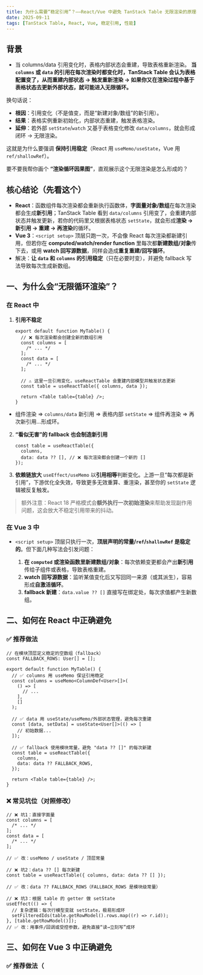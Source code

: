 ```yaml
---
title: 为什么需要“稳定引用”？——React/Vue 中避免 TanStack Table 无限渲染的原理与实战
date: 2025-09-11
tags: [TanStack Table, React, Vue, 稳定引用, 性能]
---
```


## 背景

- 当 columns/data 引用变化时，表格内部状态会重建，导致表格重新渲染。
  **当 `columns` 或 `data` 的引用在每次渲染时都变化时，TanStack Table 会认为表格配置变了，从而重建内部状态 → 触发重新渲染 → 如果你又在渲染过程中基于表格状态去更新外部状态，就可能进入无限循环。**

换句话说：

- **根因**：引用变化（不是值变，而是“新建对象/数组”的新引用）。
- **结果**：表格实例重新初始化，内部状态重建，触发表格渲染。
- **延伸**：若外部 `setState`/`watch` 又基于表格变化修改 `data/columns`，就会形成闭环 → 无限渲染。

这就是为什么要强调 **保持引用稳定**（React 用 `useMemo/useState`，Vue 用 `ref/shallowRef`）。

要不要我帮你画个 **“渲染循环因果图”**，直观展示这个无限渲染是怎么形成的？

## 核心结论（先看这个）

- **React**：函数组件每次渲染都会重新执行函数体，**字面量对象/数组**在每次渲染都会生成**新引用**；TanStack Table 看到 `data/columns` 引用变了，会重建内部状态并触发更新，若你的代码里又根据表格状态 `setState`，就会形成**渲染 → 新引用 → 重建 → 再渲染**的循环。
- **Vue 3**：`<script setup>` 顶层只跑一次，不会像 React 每次渲染都新建引用，但若你在 **computed/watch/render function** 里每次都**新建数组/对象**传下去，或用 **watch 回写源数据**，同样会造成**重复重建/回写循环**。
- 解决：**让 `data` 和 `columns` 的引用稳定**（只在必要时变），并避免 fallback 写法导致每次生成新数组。

## 一、为什么会“无限循环渲染”？

### 在 React 中

1. **引用不稳定**

   ```tsx
   export default function MyTable() {
     // ❌ 每次渲染都会创建全新的数组引用
     const columns = [
       /* ... */
     ];
     const data = [
       /* ... */
     ];

     // ⚠️ 这里一旦引用变化，useReactTable 会重建内部模型并触发状态更新
     const table = useReactTable({ columns, data });

     return <Table table={table} />;
   }
   ```

- 组件渲染 ⇒ `columns/data` 新引用 ⇒ 表格内部 `setState` ⇒ 组件再渲染 ⇒ 再次新引用…形成环。

2. **“看似无害”的 fallback 也会制造新引用**

   ```tsx
   const table = useReactTable({
     columns,
     data: data ?? [], // ❌ 每次渲染都会创建一个新的 []
   });
   ```

3. **依赖链放大**
   `useEffect/useMemo` 以**引用相等**判断变化。上游一旦“每次都是新引用”，下游优化全失效，导致更多无效重算、重渲染，甚至你的 `setState` 逻辑被反复触发。

> 额外注意：React 18 严格模式会**额外执行一次初始渲染**来帮助发现副作用问题，这会放大不稳定引用带来的抖动。

### 在 Vue 3 中

- `<script setup>` 顶层只执行一次，**顶层声明的常量/`ref`/`shallowRef` 是稳定的**。但下面几种写法会引发问题：

  1. **在 `computed` 或渲染函数里新建数组/对象**：每次依赖变更都会产出**新引用**传给子组件或表格，导致表格重建。
  2. **watch 回写源数据**：监听某值变化后又写回同一来源（或其派生），容易形成**自激活循环**。
  3. **fallback 新建**：`data.value ?? []` 直接写在绑定处，每次求值都产生新数组。

## 二、如何在 React 中正确避免

### ✅ 推荐做法

```tsx
// 在模块顶层定义稳定的空数组（fallback）
const FALLBACK_ROWS: User[] = [];

export default function MyTable() {
  // ✅ columns 用 useMemo 保证引用稳定
  const columns = useMemo<ColumnDef<User>[]>(
    () => [
      // ...
    ],
    []
  );

  // ✅ data 用 useState/useMemo/外部状态管理，避免每次重建
  const [data, setData] = useState<User[]>(() => [
    // 初始数据...
  ]);

  // ✅ fallback 使用模块常量，避免 "data ?? []" 的每次新建
  const table = useReactTable({
    columns,
    data: data ?? FALLBACK_ROWS,
  });

  return <Table table={table} />;
}
```

### ❌ 常见坑位（对照修改）

```tsx
// ❌ 坑1：直接字面量
const columns = [
  /* ... */
];
const data = [
  /* ... */
];

// ✅ 改：useMemo / useState / 顶层常量
```

```tsx
// ❌ 坑2：data ?? [] 每次新建
const table = useReactTable({ columns, data: data ?? [] });

// ✅ 改：data ?? FALLBACK_ROWS（FALLBACK_ROWS 是模块级常量）
```

```tsx
// ❌ 坑3：根据 table 的 getter 做 setState
useEffect(() => {
  // 复杂逻辑：每次行模型变就 setState，极易形成环
  setFilteredIds(table.getRowModel().rows.map((r) => r.id));
}, [table.getRowModel()]);
// ✅ 改：用事件/回调或受控参数，避免直接“读→立刻写”成环
```

## 三、如何在 Vue 3 中正确避免

### ✅ 推荐做法（<script setup>）

```ts
<script setup lang="ts">
// ✅ 顶层只执行一次：引用天然稳定
import type { ColumnDef } from '@tanstack/vue-table'
import { ref, shallowRef } from 'vue'

// ✅ 列通常用 shallowRef 避免深层代理开销，同时保持引用稳定
const columns = shallowRef<ColumnDef<User>[]>([
  // ...
])

// ✅ data 用 ref 持有；只有你显式赋值时才会变
const data = ref<User[]>([])

// ✅ fallback：模块级常量
const FALLBACK_ROWS: User[] = []

</script>

<template>
  <!-- ✅ 避免 data ?? [] 这样的内联新建 -->
  <TanStackTable :columns="columns" :data="data || FALLBACK_ROWS" />
</template>
```

### ❌ 常见坑位（对照修改）

```ts
<!-- ❌ 坑1：模板里内联新建数组/对象 -->
<TanStackTable :columns="[/*...*/]" :data="rows.map(x => ({...x}))" />

<!-- ✅ 改：在 <script setup> 顶层用 ref/shallowRef/computed 提前产出稳定引用 -->
```

```ts
// ❌ 坑2：watch 回写自身，形成循环
watch(data, () => {
  // 复杂逻辑：对 data 变化又把 data 重新赋值（哪怕值相同也会变引用）
  data.value = [...data.value]; // ⚠️ 极易自触发
});

// ✅ 改：只在必要时、且用“变更检测”后再写；或使用防抖/节流；避免对同源数据做无意义回写
watch(data, (nv, ov) => {
  if (nv !== ov && needNormalize(nv)) {
    data.value = normalize(nv);
  }
});
```

```ts
// ❌ 坑3：computed 每次返回新引用给子组件
const tableData = computed(() => rows.value.map((r) => ({ ...r })));
// 子组件把 props 当变化处理，触发表格重建

// ✅ 改：在装配阶段完成一次性结构化；或分片/缓存
const tableData = ref<User[]>([]);
watchEffect(() => {
  tableData.value = buildOnce(rows.value); // 只在 rows 真变时重建
});
```

> 小贴士：**columns 用 `shallowRef`** 通常更合适（列定义对象多且深），避免被深度代理带来的性能损耗与不必要的依赖追踪。

---

## 四、原理层面再解释一句话

- **React**：**函数体=渲染时刻**，字面量对象/数组每渲染一次就**新建引用**；库（TanStack Table）根据引用变更重建内部模型，再配合你自己的 `setState`，就可能形成闭环。
- **Vue**：**响应式=依赖追踪**，若你在响应式计算链条里**每次产出新引用**传递下去，或**监听后回写自身**，一样会形成\*\*“变化 → 重建 → 再变化”\*\*的回路。

---

## 五、实战检查清单

- [ ] `columns` 是否用 `useMemo`（React）或 `shallowRef`（Vue）？
- [ ] `data` 是否来自 `useState/ref` 或外部状态，而不是每次渲染重建？
- [ ] 是否避免 `data ?? []` 这类**内联新建** fallback？
- [ ] 是否存在“监听 A ⇒ 写回 A/其派生”的**自激活 watch/effect**？
- [ ] 大对象（列定义）是否避免深度代理（Vue 用 `shallowRef`）？

---

如需，我可以把你现有的 React/Vue 表格初始化代码**逐行体检**，只给出**需要修改的片段**并在复杂逻辑上一行加注释，帮你把“稳定引用”彻底梳理好。
